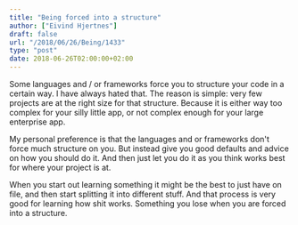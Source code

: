 ```yaml
---
title: "Being forced into a structure"
author: ["Eivind Hjertnes"]
draft: false
url: "/2018/06/26/Being/1433"
type: "post"
date: 2018-06-26T02:00:00+02:00
---
```


Some languages and / or frameworks force you to structure your code in a
certain way. I have always hated that. The reason is simple: very few
projects are at the right size for that structure. Because it is either
way too complex for your silly little app, or not complex enough for
your large enterprise app.

My personal preference is that the languages and or frameworks don't
force much structure on you. But instead give you good defaults and
advice on how you should do it. And then just let you do it as you think
works best for where your project is at.

When you start out learning something it might be the best to just have
on file, and then start splitting it into different stuff. And that
process is very good for learning how shit works. Something you lose
when you are forced into a structure.
